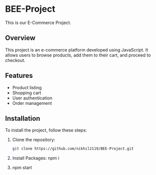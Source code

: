 # BEE-Project

This is our E-Commerce Project.

## Overview

This project is an e-commerce platform developed using JavaScript. It allows users to browse products, add them to their cart, and proceed to checkout.

## Features

- Product listing
- Shopping cart
- User authentication
- Order management

## Installation

To install the project, follow these steps:

1. Clone the repository:
   ```sh
   git clone https://github.com/nikhil2119/BEE-Project.git

2. Install Packages:
   npm i

3. npm start
